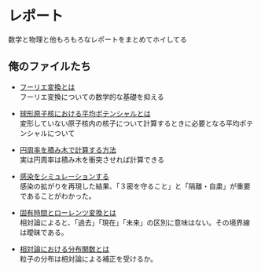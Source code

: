 # レポート
数学と物理と他もろもろなレポートをまとめてホイしてる

## 俺のファイルたち
* [フーリエ変換とは](../pdf/フーリエ変換とは.pdf)  
フーリエ変換についての数学的な基礎を抑える

* [球形原子核における平均ポテンシャルとは](../pdf/球形原子核における平均ポテンシャルとは.pdf)  
変形していない原子核内の核子について計算するときに必要となる平均ポテンシャルについて

* [円周率を積み木で計算する方法](../pdf/円周率を積み木で計算する方法.pdf)  
実は円周率は積み木を衝突させれば計算できる

* [感染をシミュレーションする](../pdf/感染をシミュレーションする.pdf)  
感染の拡がりを再現した結果、「３密を守ること」と「隔離・自粛」が重要であることがわかった。

* [固有時間とローレンツ変換とは](../pdf/固有時間とローレンツ変換とは.pdf)  
相対論によると、「過去」「現在」「未来」の区別に意味はない。その境界線は曖昧である。

* [相対論における分布関数とは](../pdf/相対論における分布関数とは.pdf)  
粒子の分布は相対論による補正を受けるか。
